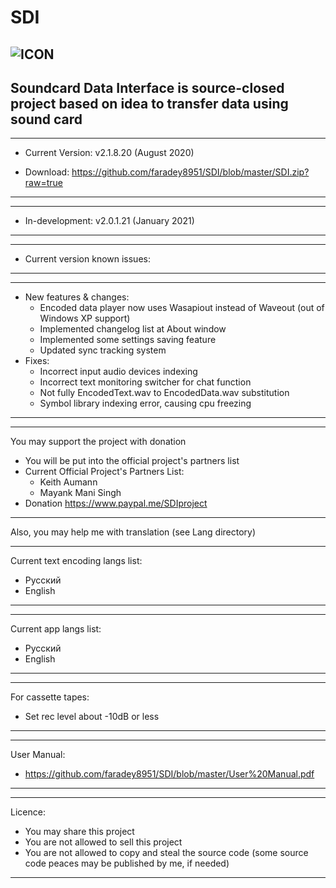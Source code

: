 # SDI 
![ICON](https://i112.fastpic.ru/big/2020/0527/15/8ee92ed9e628774e94b9de0538401315.png)
-----------------------------
Soundcard Data Interface is source-closed project based on idea to transfer data using sound card
-----------------------------

-----------------------------
* Current Version: v2.1.8.20 (August 2020)
- Download: https://github.com/faradey8951/SDI/blob/master/SDI.zip?raw=true
-----------------------------
-----------------------------
* In-development: v2.0.1.21 (January 2021)
-----------------------------

-----------------------------
* Current version known issues:
-----------------------------
-----------------------------
* New features & changes:
	- Encoded data player now uses Wasapiout instead of Waveout (out of Windows XP support)
	- Implemented changelog list at About window
	- Implemented some settings saving feature
	- Updated sync tracking system
* Fixes:
	- Incorrect input audio devices indexing
	- Incorrect text monitoring switcher for chat function
	- Not fully EncodedText.wav to EncodedData.wav substitution
	- Symbol library indexing error, causing cpu freezing
-----------------------------

-----------------------------
You may support the project with donation
- You will be put into the official project's partners list
- Current Official Project's Partners List:
  * Keith Aumann
  * Mayank Mani Singh
- Donation https://www.paypal.me/SDIproject
-----------------------------

Also, you may help me with translation (see Lang directory)

-----------------------------
Current text encoding langs list:
- Русский
- English
-----------------------------

-----------------------------
Current app langs list:
- Русский
- English
-----------------------------

-----------------------------
For cassette tapes:
- Set rec level about -10dB or less
-----------------------------

-----------------------------
User Manual:
- https://github.com/faradey8951/SDI/blob/master/User%20Manual.pdf
-----------------------------

-----------------------------
Licence:
- You may share this project
- You are not allowed to sell this project
- You are not allowed to copy and steal the source code (some source code peaces may be published by me, if needed)
-----------------------------
